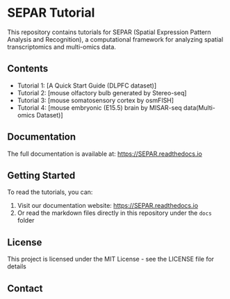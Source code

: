 # SEPAR Tutorial  

This repository contains tutorials for SEPAR (Spatial Expression Pattern Analysis and Recognition), a computational framework for analyzing spatial transcriptomics and multi-omics data. 

## Contents  

- Tutorial 1: [A Quick Start Guide (DLPFC dataset)]  
- Tutorial 2: [mouse olfactory bulb generated by Stereo-seq]  
- Tutorial 3: [mouse somatosensory cortex by osmFISH]  
- Tutorial 4: [mouse embryonic (E15.5) brain by MISAR-seq data(Multi-omics Dataset)]  

## Documentation  

The full documentation is available at: https://SEPAR.readthedocs.io  

## Getting Started  

To read the tutorials, you can:  
1. Visit our documentation website: https://SEPAR.readthedocs.io  
2. Or read the markdown files directly in this repository under the `docs` folder  

## License  

This project is licensed under the MIT License - see the LICENSE file for details

## Contact  

